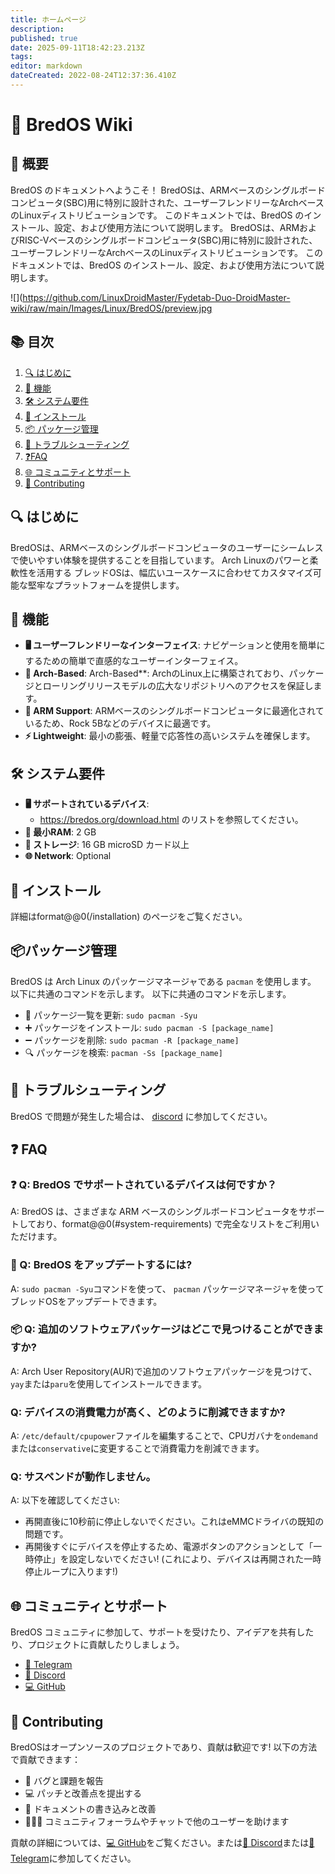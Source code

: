 ```yaml
---
title: ホームページ
description:
published: true
date: 2025-09-11T18:42:23.213Z
tags:
editor: markdown
dateCreated: 2022-08-24T12:37:36.410Z
---
```


# 🍞 BredOS Wiki

## 🌟 概要

BredOS のドキュメントへようこそ！ BredOSは、ARMベースのシングルボードコンピュータ(SBC)用に特別に設計された、ユーザーフレンドリーなArchベースのLinuxディストリビューションです。
このドキュメントでは、BredOS のインストール、設定、および使用方法について説明します。 BredOSは、ARMおよびRISC-Vベースのシングルボードコンピュータ(SBC)用に特別に設計された、ユーザーフレンドリーなArchベースのLinuxディストリビューションです。
このドキュメントでは、BredOS のインストール、設定、および使用方法について説明します。

![](https://github.com/LinuxDroidMaster/Fydetab-Duo-DroidMaster-wiki/raw/main/Images/Linux/BredOS/preview.jpg

## 📚 目次

1. [🔍 はじめに](#はじめに)
2. [🚀 機能](#機能)
3. [🛠️ システム要件](#system-requirements)
4. [💽 インストール](/installation)
5. [📦 パッケージ管理](#パッケージ管理)
6. [🐞 トラブルシューティング](#トラブルシューティング)
7. [❓FAQ](#faq)
8. [🌐 コミュニティとサポート](#コミュニティとサポート)
9. [🤝 Contributing](#contributing)

## 🔍 はじめに

BredOSは、ARMベースのシングルボードコンピュータのユーザーにシームレスで使いやすい体験を提供することを目指しています。 Arch Linuxのパワーと柔軟性を活用する ブレッドOSは、幅広いユースケースに合わせてカスタマイズ可能な堅牢なプラットフォームを提供します。

## 🚀 機能

- **🖥️ ユーザーフレンドリーなインターフェイス**: ナビゲーションと使用を簡単にするための簡単で直感的なユーザーインターフェイス。
- **🎯 Arch-Based**: Arch-Based\*\*: ArchのLinux上に構築されており、パッケージとローリングリリースモデルの広大なリポジトリへのアクセスを保証します。
- **🔧 ARM Support**: ARMベースのシングルボードコンピュータに最適化されているため、Rock 5Bなどのデバイスに最適です。
- **⚡ Lightweight**: 最小の膨張、軽量で応答性の高いシステムを確保します。

## 🛠️ システム要件

- **🖥️ サポートされているデバイス**:
  - https://bredos.org/download.html のリストを参照してください。
- **🧠 最小RAM**: 2 GB
- **💾 ストレージ**: 16 GB microSD カード以上
- **🌐 Network**: Optional

## 💽 インストール

詳細はformat@@0(/installation) のページをご覧ください。

## 📦パッケージ管理

BredOS は Arch Linux のパッケージマネージャである `pacman` を使用します。 以下に共通のコマンドを示します。 以下に共通のコマンドを示します。

- 🔄 パッケージ一覧を更新: `sudo pacman -Syu`
- ➕ パッケージをインストール: `sudo pacman -S [package_name]`
- ➖ パッケージを削除: `sudo pacman -R [package_name]`
- 🔍 パッケージを検索: `pacman -Ss [package_name]`

## 🐞 トラブルシューティング

BredOS で問題が発生した場合は、 [discord](https://discord.gg/jwhxuyKXaa) に参加してください。

## ❓ FAQ

### ❓ Q: BredOS でサポートされているデバイスは何ですか？

A: BredOS は、さまざまな ARM ベースのシングルボードコンピュータをサポートしており、format@@0(#system-requirements) で完全なリストをご利用いただけます。

### 🔄 Q: BredOS をアップデートするには?

A: `sudo pacman -Syu`コマンドを使って、 `pacman` パッケージマネージャを使ってブレッドOSをアップデートできます。

### 📦 Q: 追加のソフトウェアパッケージはどこで見つけることができますか?

A: Arch User Repository(AUR)で追加のソフトウェアパッケージを見つけて、`yay`または`paru`を使用してインストールできます。

### Q: デバイスの消費電力が高く、どのように削減できますか?

A: `/etc/default/cpupower`ファイルを編集することで、CPUガバナを`ondemand`または`conservative`に変更することで消費電力を削減できます。

### Q: サスペンドが動作しません。

A: 以下を確認してください:

- 再開直後に10秒前に停止しないでください。これはeMMCドライバの既知の問題です。
- 再開後すぐにデバイスを停止するため、電源ボタンのアクションとして「一時停止」を設定しないでください! (これにより、デバイスは再開された一時停止ループに入ります!)

## 🌐 コミュニティとサポート

BredOS コミュニティに参加して、サポートを受けたり、アイデアを共有したり、プロジェクトに貢献したりしましょう。

- [📱 Telegram](https://t.me/bredoslinux)
- [💬 Discord](https://discord.gg/jwhxuyKXaa)
- [💻 GitHub](http://github.com/BredOS)

## 🤝 Contributing

BredOSはオープンソースのプロジェクトであり、貢献は歓迎です! 以下の方法で貢献できます：

- 🐛 バグと課題を報告
- 💻 パッチと改善点を提出する
- 📄 ドキュメントの書き込みと改善
- 🧑‍🤝‍🧑 コミュニティフォーラムやチャットで他のユーザーを助けます

貢献の詳細については、[💻 GitHub](http://github.com/BredOS)をご覧ください。または[💬 Discord](https://discord.gg/jwhxuyKXaa)または[📱 Telegram](https://t.me/bredoslinux)に参加してください。
